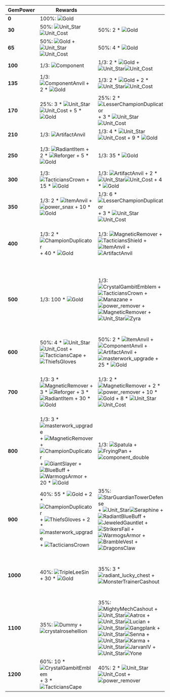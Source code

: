 | ****GemPower**** | **Rewards**                                                                                                                                                                                                                                                                                                                                                                                                                                                                                                 |                                                                                                                                                                                                                                                                                                                                                                                                                                                                                                                                                                                                                                                                                                                                                                                                                                                                                                                |                                                                                                                                                                                                                                                                                                                                                                                                                                                                                                                                                                                                                                                                                                                                                                                                                                                                      |                                                                                                                         |                                                                                                                             |
| -                | -                                                                                                                                                                                                                                                                                                                                                                                                                                                                                                           | -                                                                                                                                                                                                                                                                                                                                                                                                                                                                                                                                                                                                                                                                                                                                                                                                                                                                                                              | -                                                                                                                                                                                                                                                                                                                                                                                                                                                                                                                                                                                                                                                                                                                                                                                                                                                                    | -                                                                                                                       | -                                                                                                                           |
| **0**            | 100%: ![Gold](../../tftspecs/icon/rewards/Gold.png)                                                                                                                                                                                                                                                                                                                                                                                                                                                         |                                                                                                                                                                                                                                                                                                                                                                                                                                                                                                                                                                                                                                                                                                                                                                                                                                                                                                                |                                                                                                                                                                                                                                                                                                                                                                                                                                                                                                                                                                                                                                                                                                                                                                                                                                                                      |                                                                                                                         |                                                                                                                             |
| **30**           | 50%: ![Unit_Star](../../tftspecs/icon/rewards/Champion_Star_1.png)![Unit_Cost](../../tftspecs/icon/rewards/Champion_Cost_2.png)                                                                                                                                                                                                                                                                                                                                                                             | 50%: 2 * ![Gold](../../tftspecs/icon/rewards/Gold.png)                                                                                                                                                                                                                                                                                                                                                                                                                                                                                                                                                                                                                                                                                                                                                                                                                                                         |                                                                                                                                                                                                                                                                                                                                                                                                                                                                                                                                                                                                                                                                                                                                                                                                                                                                      |                                                                                                                         |                                                                                                                             |
| **65**           | 50%: ![Gold](../../tftspecs/icon/rewards/Gold.png) + ![Unit_Star](../../tftspecs/icon/rewards/Champion_Star_1.png)![Unit_Cost](../../tftspecs/icon/rewards/Champion_Cost_3.png)                                                                                                                                                                                                                                                                                                                             | 50%: 4 * ![Gold](../../tftspecs/icon/rewards/Gold.png)                                                                                                                                                                                                                                                                                                                                                                                                                                                                                                                                                                                                                                                                                                                                                                                                                                                         |                                                                                                                                                                                                                                                                                                                                                                                                                                                                                                                                                                                                                                                                                                                                                                                                                                                                      |                                                                                                                         |                                                                                                                             |
| **100**          | 1/3: ![Component](../../tftspecs/icon/rewards/Component.jpg)                                                                                                                                                                                                                                                                                                                                                                                                                                                | 1/3: 2 * ![Gold](../../tftspecs/icon/rewards/Gold.png) + ![Unit_Star](../../tftspecs/icon/rewards/Champion_Star_2.png)![Unit_Cost](../../tftspecs/icon/rewards/Champion_Cost_2.png)                                                                                                                                                                                                                                                                                                                                                                                                                                                                                                                                                                                                                                                                                                                            | 1/3: 8 * ![Gold](../../tftspecs/icon/rewards/Gold.png)                                                                                                                                                                                                                                                                                                                                                                                                                                                                                                                                                                                                                                                                                                                                                                                                               |                                                                                                                         |                                                                                                                             |
| **135**          | 1/3: ![ComponentAnvil](../../tftspecs/icon/rewards/ComponentAnvil.png) + 2 * ![Gold](../../tftspecs/icon/rewards/Gold.png)                                                                                                                                                                                                                                                                                                                                                                                  | 1/3: 2 * ![Gold](../../tftspecs/icon/rewards/Gold.png) + 2 * ![Unit_Star](../../tftspecs/icon/rewards/Champion_Star_2.png)![Unit_Cost](../../tftspecs/icon/rewards/Champion_Cost_2.png)                                                                                                                                                                                                                                                                                                                                                                                                                                                                                                                                                                                                                                                                                                                        | 1/3: 3 * ![Unit_Star](../../tftspecs/icon/rewards/Champion_Star_1.png)![Unit_Cost](../../tftspecs/icon/rewards/Champion_Cost_3.png) + 2 * ![Gold](../../tftspecs/icon/rewards/Gold.png)                                                                                                                                                                                                                                                                                                                                                                                                                                                                                                                                                                                                                                                                              |                                                                                                                         |                                                                                                                             |
| **170**          | 25%: 3 * ![Unit_Star](../../tftspecs/icon/rewards/Champion_Star_1.png)![Unit_Cost](../../tftspecs/icon/rewards/Champion_Cost_4.png) + 5 * ![Gold](../../tftspecs/icon/rewards/Gold.png)                                                                                                                                                                                                                                                                                                                     | 25%: 2 * ![LesserChampionDuplicator](../../tftspecs/icon/rewards/LesserChampionDuplicator.png) + 3 * ![Unit_Star](../../tftspecs/icon/rewards/Champion_Star_1.png)![Unit_Cost](../../tftspecs/icon/rewards/Champion_Cost_3.png)                                                                                                                                                                                                                                                                                                                                                                                                                                                                                                                                                                                                                                                                                | 25%: 2 * ![Component](../../tftspecs/icon/rewards/Component.jpg)                                                                                                                                                                                                                                                                                                                                                                                                                                                                                                                                                                                                                                                                                                                                                                                                     | 12.5%: ![Spatula](../../tftitems/icon/set15/Components/Spatula.png) + 2 * ![Gold](../../tftspecs/icon/rewards/Gold.png) | 12.5%: ![FryingPan](../../tftitems/icon/set15/Components/FryingPan.png) + 2 * ![Gold](../../tftspecs/icon/rewards/Gold.png) |
| **210**          | 1/3: ![ArtifactAnvil](../../tftspecs/icon/rewards/ArtifactAnvil.png)                                                                                                                                                                                                                                                                                                                                                                                                                                        | 1/3: 4 * ![Unit_Star](../../tftspecs/icon/rewards/Champion_Star_1.png)![Unit_Cost](../../tftspecs/icon/rewards/Champion_Cost_4.png) + 9 * ![Gold](../../tftspecs/icon/rewards/Gold.png)                                                                                                                                                                                                                                                                                                                                                                                                                                                                                                                                                                                                                                                                                                                        | 1/3: ![ComponentAnvil](../../tftspecs/icon/rewards/ComponentAnvil.png) + ![Spatula](../../tftitems/icon/set15/Components/Spatula.png) + 2 * ![Gold](../../tftspecs/icon/rewards/Gold.png)                                                                                                                                                                                                                                                                                                                                                                                                                                                                                                                                                                                                                                                                            |                                                                                                                         |                                                                                                                             |
| **250**          | 1/3: ![RadiantItem](../../tftspecs/icon/rewards/RadiantItem.png) + 2 * ![Reforger](../../tftspecs/icon/rewards/Reforger.png) + 5 * ![Gold](../../tftspecs/icon/rewards/Gold.png)                                                                                                                                                                                                                                                                                                                            | 1/3: 35 * ![Gold](../../tftspecs/icon/rewards/Gold.png)                                                                                                                                                                                                                                                                                                                                                                                                                                                                                                                                                                                                                                                                                                                                                                                                                                                        | 1/3: ![ChampionDuplicator](../../tftspecs/icon/rewards/ChampionDuplicator.png) + 2 * ![Unit_Star](../../tftspecs/icon/rewards/Champion_Star_1.png)![Unit_Cost](../../tftspecs/icon/rewards/Champion_Cost_4.png) + 15 * ![Gold](../../tftspecs/icon/rewards/Gold.png)                                                                                                                                                                                                                                                                                                                                                                                                                                                                                                                                                                                                 |                                                                                                                         |                                                                                                                             |
| **300**          | 1/3: ![TacticiansCrown](../../tftitems/icon/set15/Crown/ForceofNature.png) + 15 * ![Gold](../../tftspecs/icon/rewards/Gold.png)                                                                                                                                                                                                                                                                                                                                                                             | 1/3: ![ArtifactAnvil](../../tftspecs/icon/rewards/ArtifactAnvil.png) + 2 * ![Unit_Star](../../tftspecs/icon/rewards/Champion_Star_3.png)![Unit_Cost](../../tftspecs/icon/rewards/Champion_Cost_1.png) + 4 * ![Gold](../../tftspecs/icon/rewards/Gold.png)                                                                                                                                                                                                                                                                                                                                                                                                                                                                                                                                                                                                                                                      | 1/3: 3 * ![ItemAnvil](../../tftspecs/icon/rewards/ItemAnvil.png)                                                                                                                                                                                                                                                                                                                                                                                                                                                                                                                                                                                                                                                                                                                                                                                                     |                                                                                                                         |                                                                                                                             |
| **350**          | 1/3: 2 * ![ItemAnvil](../../tftspecs/icon/rewards/ItemAnvil.png) + ![power_snax](../../tftspecs/icon/rewards/Set15_power_snax.png) + 10 * ![Gold](../../tftspecs/icon/rewards/Gold.png)                                                                                                                                                                                                                                                                                                                     | 1/3: 6 * ![LesserChampionDuplicator](../../tftspecs/icon/rewards/LesserChampionDuplicator.png) + 3 * ![Unit_Star](../../tftspecs/icon/rewards/Champion_Star_2.png)![Unit_Cost](../../tftspecs/icon/rewards/Champion_Cost_3.png)                                                                                                                                                                                                                                                                                                                                                                                                                                                                                                                                                                                                                                                                                | 1/3: 7 * ![Component](../../tftspecs/icon/rewards/Component.jpg)                                                                                                                                                                                                                                                                                                                                                                                                                                                                                                                                                                                                                                                                                                                                                                                                     |                                                                                                                         |                                                                                                                             |
| **400**          | 1/3: 2 * ![ChampionDuplicator](../../tftspecs/icon/rewards/ChampionDuplicator.png) + 40 * ![Gold](../../tftspecs/icon/rewards/Gold.png)                                                                                                                                                                                                                                                                                                                                                                     | 1/3: ![MagneticRemover](../../tftspecs/icon/rewards/MagneticRemover.png) + ![TacticiansShield](../../tftitems/icon/set15/Crown/TacticiansShield.png) + ![ItemAnvil](../../tftspecs/icon/rewards/ItemAnvil.png) + ![ArtifactAnvil](../../tftspecs/icon/rewards/ArtifactAnvil.png)                                                                                                                                                                                                                                                                                                                                                                                                                                                                                                                                                                                                                               | 1/3: ![Unit_Star](../../tftspecs/icon/rewards/Champion_Star_2.png)![Yuumi](../../tftchampions/icon/set15/Yuumi.jpg) + ![Unit_Star](../../tftspecs/icon/rewards/Champion_Star_2.png)![Leona](../../tftchampions/icon/set15/Leona.jpg) + ![Dawncore](../../tftitems/icon/set15/Artifacts/Dawncore.png) + ![LightshieldCrest](../../tftitems/icon/set15/Artifacts/LightshieldCrest.png) + 2 * ![MagneticRemover](../../tftspecs/icon/rewards/MagneticRemover.png) + ![power_remover](../../tftspecs/icon/rewards/Set15_power_remover.png)                                                                                                                                                                                                                                                                                                                               |                                                                                                                         |                                                                                                                             |
| **500**          | 1/3: 100 * ![Gold](../../tftspecs/icon/rewards/Gold.png)                                                                                                                                                                                                                                                                                                                                                                                                                                                    | 1/3: ![CrystalGambitEmblem](../../tftitems/icon/set15/Emblems/CrystalGambitEmblem.png) + ![TacticiansCrown](../../tftitems/icon/set15/Crown/ForceofNature.png) + ![Manazane](../../tftitems/icon/set15/Artifacts/OrnnItemMuramana.png) + ![power_remover](../../tftspecs/icon/rewards/Set15_power_remover.png) + ![MagneticRemover](../../tftspecs/icon/rewards/MagneticRemover.png) + ![Unit_Star](../../tftspecs/icon/rewards/Champion_Star_2.png)![Zyra](../../tftchampions/icon/set15/Zyra.jpg)                                                                                                                                                                                                                                                                                                                                                                                                            | 1/3: ![BastionEmblem](../../tftitems/icon/set15/Emblems/BastionEmblem.png) + ![DuelistEmblem](../../tftitems/icon/set15/Emblems/DuelistEmblem.png) + ![EdgelordEmblem](../../tftitems/icon/set15/Emblems/EdgelordEmblem.png) + ![ExecutionerEmblem](../../tftitems/icon/set15/Emblems/ExecutionerEmblem.png) + ![HeavyweightEmblem](../../tftitems/icon/set15/Emblems/HeavyweightEmblem.png) + ![JuggernautEmblem](../../tftitems/icon/set15/Emblems/JuggernautEmblem.png) + ![ProdigyEmblem](../../tftitems/icon/set15/Emblems/ProdigyEmblem.png) + ![ProtectorEmblem](../../tftitems/icon/set15/Emblems/ProtectorEmblemItem.png) + ![SniperEmblem](../../tftitems/icon/set15/Emblems/SniperEmblemItem.png) + ![SorcererEmblem](../../tftitems/icon/set15/Emblems/SorcererEmblem.png) + ![StrategistEmblem](../../tftitems/icon/set15/Emblems/StrategistEmblem.png) |                                                                                                                         |                                                                                                                             |
| **600**          | 50%: 4 * ![Unit_Star](../../tftspecs/icon/rewards/Champion_Star_2.png)![Unit_Cost](../../tftspecs/icon/rewards/Champion_Cost_5.png) + ![TacticiansCape](../../tftitems/icon/set15/Crown/TacticiansCape.png) + ![ThiefsGloves](../../tftitems/icon/set15/Craftable/ThiefsGloves.png)                                                                                                                                                                                                                         | 50%: 2 * ![ItemAnvil](../../tftspecs/icon/rewards/ItemAnvil.png) + ![ComponentAnvil](../../tftspecs/icon/rewards/ComponentAnvil.png) + ![ArtifactAnvil](../../tftspecs/icon/rewards/ArtifactAnvil.png) + ![masterwork_upgrade](../../tftspecs/icon/rewards/masterwork_upgrade.png) + 25 * ![Gold](../../tftspecs/icon/rewards/Gold.png)                                                                                                                                                                                                                                                                                                                                                                                                                                                                                                                                                                        |                                                                                                                                                                                                                                                                                                                                                                                                                                                                                                                                                                                                                                                                                                                                                                                                                                                                      |                                                                                                                         |                                                                                                                             |
| **700**          | 1/3: 3 * ![MagneticRemover](../../tftspecs/icon/rewards/MagneticRemover.png) + 3 * ![Reforger](../../tftspecs/icon/rewards/Reforger.png) + 3 * ![RadiantItem](../../tftspecs/icon/rewards/RadiantItem.png) + 30 * ![Gold](../../tftspecs/icon/rewards/Gold.png)                                                                                                                                                                                                                                             | 1/3: 2 * ![MagneticRemover](../../tftspecs/icon/rewards/MagneticRemover.png) + 2 * ![power_remover](../../tftspecs/icon/rewards/Set15_power_remover.png) + 10 * ![Gold](../../tftspecs/icon/rewards/Gold.png) + 8 * ![Unit_Star](../../tftspecs/icon/rewards/Champion_Star_2.png)![Unit_Cost](../../tftspecs/icon/rewards/Champion_Cost_5.png)                                                                                                                                                                                                                                                                                                                                                                                                                                                                                                                                                                 | 1/3: 3 * ![UnendingDespair](../../tftitems/icon/set15/Artifacts/UnendingDespair.png) + ![Unit_Star](../../tftspecs/icon/rewards/Champion_Star_3.png)![Neeko](../../tftchampions/icon/set15/Neeko.jpg) + ![Unit_Star](../../tftspecs/icon/rewards/Champion_Star_2.png)![Rell](../../tftchampions/icon/set15/Rell.jpg) + ![ProtectorEmblem](../../tftitems/icon/set15/Emblems/ProtectorEmblemItem.png) + ![MagneticRemover](../../tftspecs/icon/rewards/MagneticRemover.png) + ![power_remover](../../tftspecs/icon/rewards/Set15_power_remover.png)                                                                                                                                                                                                                                                                                                                   |                                                                                                                         |                                                                                                                             |
| **800**          | 1/3: 3 * ![masterwork_upgrade](../../tftspecs/icon/rewards/masterwork_upgrade.png) + ![MagneticRemover](../../tftspecs/icon/rewards/MagneticRemover.png) + ![ChampionDuplicator](../../tftspecs/icon/rewards/ChampionDuplicator.png) + ![GiantSlayer](../../tftitems/icon/set15/Craftable/GiantSlayer.png) + ![BlueBuff](../../tftitems/icon/set15/Craftable/BlueSentinel.png) + ![WarmogsArmor](../../tftitems/icon/set15/Craftable/WarmogsArmor.png) + 20 * ![Gold](../../tftspecs/icon/rewards/Gold.png) | 1/3: ![Spatula](../../tftitems/icon/set15/Components/Spatula.png) + ![FryingPan](../../tftitems/icon/set15/Components/FryingPan.png) + ![component_double](../../tftspecs/icon/rewards/component_double.png)                                                                                                                                                                                                                                                                                                                                                                                                                                                                                                                                                                                                                                                                                                   | 1/3: ![Unit_Star](../../tftspecs/icon/rewards/Champion_Star_2.png)![TwistedFate](../../tftchampions/icon/set15/TwistedFate.jpg) + 2 * ![Flickerblades](../../tftitems/icon/set15/Artifacts/Flickerblade.jpg) + ![StatikkShiv](../../tftitems/icon/set15/Artifacts/StatikkShiv.jpg) + ![WarmogsArmor](../../tftitems/icon/set15/Craftable/WarmogsArmor.png) + ![BrambleVest](../../tftitems/icon/set15/Craftable/BrambleVest.png) + ![DragonsClaw](../../tftitems/icon/set15/Craftable/DragonsClaw.png) + ![power_remover](../../tftspecs/icon/rewards/Set15_power_remover.png)                                                                                                                                                                                                                                                                                       |                                                                                                                         |                                                                                                                             |
| **900**          | 40%: 55 * ![Gold](../../tftspecs/icon/rewards/Gold.png) + 2 * ![ChampionDuplicator](../../tftspecs/icon/rewards/ChampionDuplicator.png) + ![ThiefsGloves](../../tftitems/icon/set15/Craftable/ThiefsGloves.png) + 2 * ![masterwork_upgrade](../../tftspecs/icon/rewards/masterwork_upgrade.png) + ![TacticiansCrown](../../tftitems/icon/set15/Crown/ForceofNature.png)                                                                                                                                     | 35%: ![StarGuardianTowerDefense](../../tftspecs/icon/rewards/mystery_item.jpg) + ![Unit_Star](../../tftspecs/icon/rewards/Champion_Star_2.png)![Seraphine](../../tftchampions/icon/set15/Seraphine.jpg) + ![RadiantBlueBuff](../../tftitems/icon/set15/Radiant/RadientBlueBuff.png) + ![JeweledGauntlet](../../tftitems/icon/set15/Craftable/ArcaneGauntlet.png) + ![StrikersFail](../../tftitems/icon/set15/Craftable/Guardbreaker.png) + ![WarmogsArmor](../../tftitems/icon/set15/Craftable/WarmogsArmor.png) + ![BrambleVest](../../tftitems/icon/set15/Craftable/BrambleVest.png) + ![DragonsClaw](../../tftitems/icon/set15/Craftable/DragonsClaw.png)                                                                                                                                                                                                                                                   | 25%: 3 * ![power_snax](../../tftspecs/icon/rewards/Set15_power_snax.png) + 3 * ![RadiantThiefsGloves](../../tftitems/icon/set15/Radiant/RadientThiefsGloves.png) + 40 * ![Gold](../../tftspecs/icon/rewards/Gold.png)                                                                                                                                                                                                                                                                                                                                                                                                                                                                                                                                                                                                                                                |                                                                                                                         |                                                                                                                             |
| **1000**         | 40%: ![TripleLeeSin](../../tftspecs/icon/rewards/mystery_item.jpg) + 30 * ![Gold](../../tftspecs/icon/rewards/Gold.png)                                                                                                                                                                                                                                                                                                                                                                                     | 35%: 3 * ![radiant_lucky_chest](../../tftspecs/icon/rewards/radiant_lucky_chest.png) + ![MonsterTrainerCashout](../../tftspecs/icon/rewards/mystery_item.jpg)                                                                                                                                                                                                                                                                                                                                                                                                                                                                                                                                                                                                                                                                                                                                                  | 25%: 3 * ![TacticiansShield](../../tftitems/icon/set15/Crown/TacticiansShield.png) + ![Unit_Star](../../tftspecs/icon/rewards/Champion_Star_2.png)![Leona](../../tftchampions/icon/set15/Leona.jpg) + ![Unit_Star](../../tftspecs/icon/rewards/Champion_Star_2.png)![Sett](../../tftchampions/icon/set15/Sett.jpg) + ![Unit_Star](../../tftspecs/icon/rewards/Champion_Star_2.png)![JarvanIV](../../tftchampions/icon/set15/JarvanIV.jpg) + 4 * ![ItemAnvil](../../tftspecs/icon/rewards/ItemAnvil.png) + 20 * ![Reroll](../../tftspecs/icon/rewards/Reroll.png)                                                                                                                                                                                                                                                                                                     |                                                                                                                         |                                                                                                                             |
| **1100**         | 35%: ![Dummy](../../tftspecs/icon/rewards/Dummy.png) + ![crystalrosehellion](../../tftspecs/icon/rewards/Set15_crystalrosehellion.png)                                                                                                                                                                                                                                                                                                                                                                      | 35%: ![MightyMechCashout](../../tftspecs/icon/rewards/mystery_item.jpg) + ![Unit_Star](../../tftspecs/icon/rewards/Champion_Star_2.png)![Aatrox](../../tftchampions/icon/set15/Aatrox.jpg) + ![Unit_Star](../../tftspecs/icon/rewards/Champion_Star_2.png)![Lucian](../../tftchampions/icon/set15/Lucian.jpg) + ![Unit_Star](../../tftspecs/icon/rewards/Champion_Star_2.png)![Gangplank](../../tftchampions/icon/set15/Gangplank.jpg) + ![Unit_Star](../../tftspecs/icon/rewards/Champion_Star_2.png)![Senna](../../tftchampions/icon/set15/Senna.jpg) + ![Unit_Star](../../tftspecs/icon/rewards/Champion_Star_2.png)![Karma](../../tftchampions/icon/set15/Karma.jpg) + ![Unit_Star](../../tftspecs/icon/rewards/Champion_Star_2.png)![JarvanIV](../../tftchampions/icon/set15/JarvanIV.jpg) + ![Unit_Star](../../tftspecs/icon/rewards/Champion_Star_2.png)![Yone](../../tftchampions/icon/set15/Yone.jpg) | 30%: ![KayleCashout](../../tftspecs/icon/rewards/mystery_item.jpg) + 6 * ![LesserChampionDuplicator](../../tftspecs/icon/rewards/LesserChampionDuplicator.png) + ![power_remover](../../tftspecs/icon/rewards/Set15_power_remover.png) + 20 * ![Gold](../../tftspecs/icon/rewards/Gold.png)                                                                                                                                                                                                                                                                                                                                                                                                                                                                                                                                                                          |                                                                                                                         |                                                                                                                             |
| **1200**         | 60%: 10 * ![CrystalGambitEmblem](../../tftitems/icon/set15/Emblems/CrystalGambitEmblem.png) + 3 * ![TacticiansCape](../../tftitems/icon/set15/Crown/TacticiansCape.png)                                                                                                                                                                                                                                                                                                                                     | 40%: 2 * ![Unit_Star](../../tftspecs/icon/rewards/Champion_Star_3.png)![Unit_Cost](../../tftspecs/icon/rewards/Champion_Cost_5.png) + ![power_remover](../../tftspecs/icon/rewards/Set15_power_remover.png)                                                                                                                                                                                                                                                                                                                                                                                                                                                                                                                                                                                                                                                                                                    |                                                                                                                                                                                                                                                                                                                                                                                                                                                                                                                                                                                                                                                                                                                                                                                                                                                                      |                                                                                                                         |                                                                                                                             |